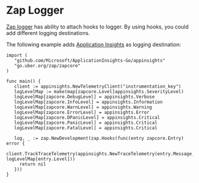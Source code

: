 # Zap Logger

[Zap logger][uberZap] has ability to attach hooks to logger. By using hooks, you could add different logging destinations.

The following example adds [Application Insights][appInsights] as logging destination:
 
 ```golang
 import (
	"github.com/Microsoft/ApplicationInsights-Go/appinsights"
	"go.uber.org/zap/zapcore"
)

 func main() {
	client := appinsights.NewTelemetryClient("instrumentation_key")
	logLevelMap := make(map[zapcore.Level]appinsights.SeverityLevel)
	logLevelMap[zapcore.DebugLevel] = appinsights.Verbose
	logLevelMap[zapcore.InfoLevel] = appinsights.Information
	logLevelMap[zapcore.WarnLevel] = appinsights.Warning
	logLevelMap[zapcore.ErrorLevel] = appinsights.Error
	logLevelMap[zapcore.DPanicLevel] = appinsights.Critical
	logLevelMap[zapcore.PanicLevel] = appinsights.Critical
	logLevelMap[zapcore.FatalLevel] = appinsights.Critical
	
    log, _ := zap.NewDevelopment(zap.Hooks(func(entry zapcore.Entry) error {
	  client.TrackTraceTelemetry(appinsights.NewTraceTelemetry(entry.Message, logLevelMap[entry.Level]))
	  return nil
	}))
}
```
[appInsights]: <https://azure.microsoft.com/en-us/services/application-insights/>
[uberZap]: <https://github.com/uber-go/zap/>